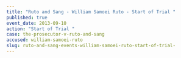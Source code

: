 ```yaml
---
title: "Ruto and Sang - William Samoei Ruto - Start of Trial "
published: true
event_date: 2013-09-10
action: "Start of Trial "
case: the-prosecutor-v-ruto-and-sang
accused: william-samoei-ruto
slug: ruto-and-sang-events-william-samoei-ruto-start-of-trial-
---
```

